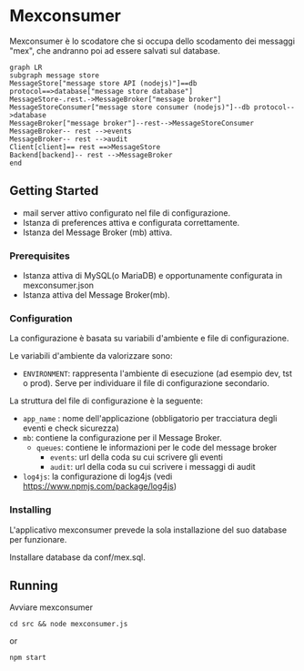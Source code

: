 # Mexconsumer

Mexconsumer è lo scodatore che si occupa dello scodamento dei messaggi "mex", che andranno poi ad essere salvati sul database.

```mermaid
graph LR
subgraph message store
MessageStore["message store API (nodejs)"]==db protocol==>database["message store database"]
MessageStore-.rest.->MessageBroker["message broker"]
MessageStoreConsumer["message store consumer (nodejs)"]--db protocol-->database
MessageBroker["message broker"]--rest-->MessageStoreConsumer
MessageBroker-- rest -->events
MessageBroker-- rest -->audit
Client[client]== rest ==>MessageStore
Backend[backend]-- rest -->MessageBroker
end
```

## Getting Started

* mail server attivo configurato nel file di configurazione.
* Istanza di preferences attiva e configurata correttamente.
* Istanza del Message Broker (mb) attiva.

### Prerequisites

* Istanza attiva di MySQL(o MariaDB) e opportunamente configurata in mexconsumer.json
* Istanza attiva del Message Broker(mb).

### Configuration

La configurazione è basata su variabili d'ambiente e file di configurazione.

Le variabili d'ambiente da valorizzare sono:
* `ENVIRONMENT`: rappresenta l'ambiente di esecuzione (ad esempio dev, tst o prod). Serve per individuare il file di configurazione secondario.

La struttura del file di configurazione è la seguente:

* `app_name` : nome dell'applicazione (obbligatorio per tracciatura degli eventi e check sicurezza)
* `mb`: contiene la configurazione per il Message Broker.
    * `queues`: contiene le informazioni per le code del message broker
        * `events`: url della coda su cui scrivere gli eventi
        * `audit`: url della coda su cui scrivere i messaggi di audit
* `log4js`: la configurazione di log4js (vedi https://www.npmjs.com/package/log4js)


### Installing

L'applicativo mexconsumer prevede la sola installazione del suo database per funzionare.

Installare database da conf/mex.sql.


## Running

Avviare mexconsumer
```
cd src && node mexconsumer.js
```

or

```
npm start
```
